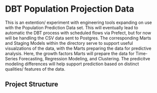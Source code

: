 # DBT Population Projection Data

This is an extention/ experiment with engineering tools expanding on use with the Population Prediction Data set. This will eventually lead to automatic the DBT process with scheduled flows via Prefect, but for now will be handling the CSV data sent to Postgres. The corresponding Marts and Staging Models within the directory serve to support useful visualzations of the data, with the Marts preparing the data for predictive analysis. Here, the growth factors Marts will prepare the data for Time-Series Forecasting, Regression Modeling, and Clustering. The predicitve modeling differences will help support prediction based on distinct qualities/ features of the data. 

## Project Structure


